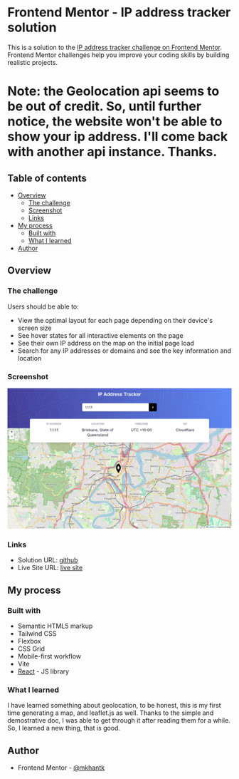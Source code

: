 # Frontend Mentor - IP address tracker solution

This is a solution to the [IP address tracker challenge on Frontend Mentor](https://www.frontendmentor.io/challenges/ip-address-tracker-I8-0yYAH0). Frontend Mentor challenges help you improve your coding skills by building realistic projects.

# Note: the Geolocation api seems to be out of credit. So, until further notice, the website won't be able to show your ip address. I'll come back with another api instance. Thanks.

## Table of contents

- [Overview](#overview)
  - [The challenge](#the-challenge)
  - [Screenshot](#screenshot)
  - [Links](#links)
- [My process](#my-process)
  - [Built with](#built-with)
  - [What I learned](#what-i-learned)
- [Author](#author)

## Overview

### The challenge

Users should be able to:

- View the optimal layout for each page depending on their device's screen size
- See hover states for all interactive elements on the page
- See their own IP address on the map on the initial page load
- Search for any IP addresses or domains and see the key information and location

### Screenshot

![](./public/screenshot.png)

### Links

- Solution URL: [github](https://github.com/mkhantk/ip-address-tracker)
- Live Site URL: [live site](https://ip-address-tracker-three-opal.vercel.app/)

## My process

### Built with

- Semantic HTML5 markup
- Tailwind CSS
- Flexbox
- CSS Grid
- Mobile-first workflow
- Vite
- [React](https://reactjs.org/) - JS library

### What I learned

I have learned something about geolocation, to be honest, this is my first time generating a map, and leaflet.js as well. Thanks to the simple and demostrative doc, I was able to get through it after reading them for a while. So, I learned a new thing, that is good.

## Author

- Frontend Mentor - [@mkhantk](https://www.frontendmentor.io/profile/mkhantk)
